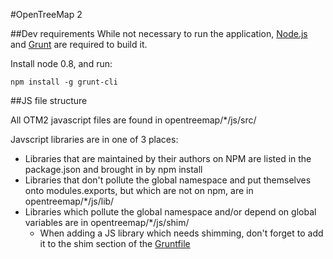 #OpenTreeMap 2

##Dev requirements
While not necessary to run the application, [Node.js](http://nodejs.org/) and [Grunt](http://gruntjs.com/) are required to build it.

Install node 0.8, and run:
```
npm install -g grunt-cli
```


##JS file structure

All OTM2 javascript files are found in opentreemap/*/js/src/

Javscript libraries are in one of 3 places:
  - Libraries that are maintained by their authors on NPM are listed in the package.json and brought in by npm install
  - Libraries that don't pollute the global namespace and put themselves onto modules.exports, but which are not on npm, are in opentreemap/*/js/lib/
  - Libraries which pollute the global namespace and/or depend on global variables are in opentreemap/*/js/shim/
    * When adding a JS library which needs shimming, don't forget to add it to the shim section of the [Gruntfile](Gruntfile.js)
